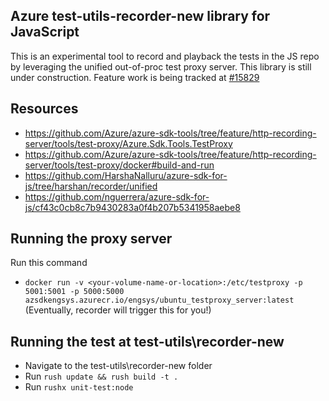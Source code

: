 ## Azure test-utils-recorder-new library for JavaScript

This is an experimental tool to record and playback the tests in the JS repo by leveraging the unified out-of-proc test proxy server. This library is still under construction.
Feature work is being tracked at [#15829](https://github.com/Azure/azure-sdk-for-js/issues/15829)

## Resources

- https://github.com/Azure/azure-sdk-tools/tree/feature/http-recording-server/tools/test-proxy/Azure.Sdk.Tools.TestProxy
- https://github.com/Azure/azure-sdk-tools/tree/feature/http-recording-server/tools/test-proxy/docker#build-and-run
- https://github.com/HarshaNalluru/azure-sdk-for-js/tree/harshan/recorder/unified
- https://github.com/nguerrera/azure-sdk-for-js/cf43c0cb8c7b9430283a0f4b207b5341958aebe8

## Running the proxy server

Run this command

- `docker run -v <your-volume-name-or-location>:/etc/testproxy -p 5001:5001 -p 5000:5000 azsdkengsys.azurecr.io/engsys/ubuntu_testproxy_server:latest`
  (Eventually, recorder will trigger this for you!)

## Running the test at test-utils\recorder-new

- Navigate to the test-utils\recorder-new folder
- Run `rush update && rush build -t .`
- Run `rushx unit-test:node`
